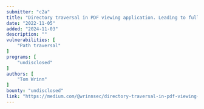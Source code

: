 ```yaml
---
submitter: "c2a"
title: "Directory traversal in PDF viewing application. Leading to full database takeover"
date: "2022-11-05"
added: "2024-11-03"
description: ""
vulnerabilities: [
    "Path traversal"
]
programs: [
    "undisclosed"
]
authors: [
    "Tom Wrinn"
]
bounty: "undisclosed"
link: "https://medium.com/@wrinnsec/directory-traversal-in-pdf-viewing-application-leading-to-full-database-takeover-376e68eadd86"
---
```




